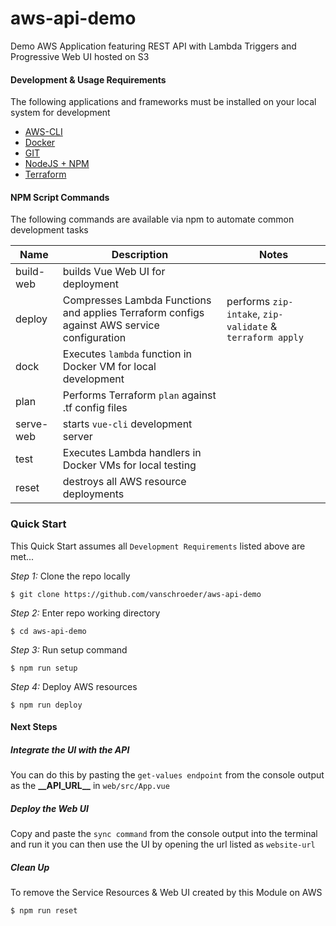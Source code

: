 # aws-api-demo
Demo AWS Application featuring REST API with Lambda Triggers and Progressive Web UI hosted on S3

#### Development & Usage Requirements
The following applications and frameworks must be installed on your local system for development

* [AWS-CLI](https://docs.aws.amazon.com/cli/latest/userguide/cli-chap-install.html)
* [Docker](https://www.docker.com/get-started)
* [GIT](https://git-scm.com/downloads)
* [NodeJS + NPM](https://nodejs.org/en/)
* [Terraform](https://www.terraform.io/guides/index.html)

#### NPM Script Commands
The following commands are available via npm to automate common development tasks

|  Name      | Description | Notes |
| ----------- | ---------------- | ---------------- |
| build-web | builds Vue Web UI for deployment | |
| deploy | Compresses Lambda Functions and applies Terraform configs against AWS service configuration  | performs `zip-intake`, `zip-validate` & `terraform apply` |
| dock | Executes `lambda` function in Docker VM for local development 
| plan | Performs Terraform `plan` against .tf config files |
| serve-web | starts `vue-cli` development server | |
| test | Executes Lambda handlers in Docker VMs for local testing  |
| reset | destroys all AWS resource deployments | |

### Quick Start


This Quick Start assumes all `Development Requirements` listed above are met...

*Step 1:* Clone the repo locally
```
$ git clone https://github.com/vanschroeder/aws-api-demo
```

*Step 2:* Enter repo working directory 
```
$ cd aws-api-demo
```

*Step 3:* Run setup command 
```
$ npm run setup
```

*Step 4:* Deploy AWS resources 

```
$ npm run deploy
```

#### Next Steps

##### Integrate the UI with the API
You can do this by pasting the `get-values endpoint` from the console output as the **\_\_API_URL\_\_** in `web/src/App.vue`

##### Deploy the Web UI
Copy and paste the `sync command` from the console output into the terminal and run it
you can then use the UI by opening the url listed as `website-url` 
   

##### Clean Up 
To remove the Service Resources & Web UI created by this Module on AWS

```
$ npm run reset
```


